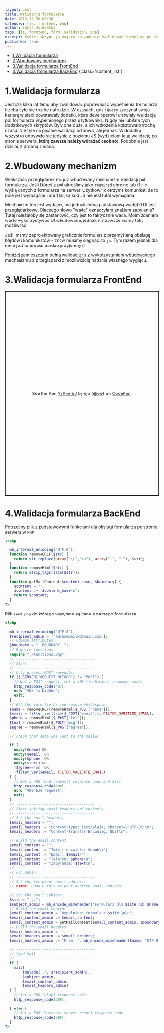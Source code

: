 ```yaml
---
layout: post
title: Walidacja formularza
date: 2019-12-30 08:30
category: [js, frontend, php]
author: Edyta Jozdowska
tags: [js, forntend, form, validation, php]
excerpt: Krótki skrypt js mający za zadanie zwalidować formularz po stronie użytkownika i po stronie serwera.
published: true
---
```

<!-- TOC -->

- [1.Walidacja formularza](#1walidacja-formularza)
- [2.Wbudowany mechanizm](#2wbudowany-mechanizm)
- [3.Walidacja formularza FrontEnd](#3walidacja-formularza-frontend)
- [4.Walidacja formularza BackEnd](#4walidacja-formularza-backend)
{:class='content_list'}
<!-- /TOC -->

# 1.Walidacja formularza
Jeszcze kilka lat temu aby zwalidować poprawność wypełnienia formularza trzeba było się trochę natrudzić. W czasach, gdy `jQuery` zaczynał swoją karierę w sieci powstawały dodatki, które developerowi ułatwiały walidację pól formularza wypełnionego przez użytkownika. Nigdy nie lubiłam tych dodatkowych skryptów. Były one duże, a ich wdrożenie kosztowało trochę czasu. Nie tyle co pisanie walidacji od nowa, ale jednak. W dodatku wszystko odbywało się jedynie z poziomu JS (wydzielam tutaj walidację po stronie serwera, **którą zawsze należy wdrażać osobno**). Podobnie jest dzisiaj, z drobną zmianą. 

# 2.Wbudowany mechanizm
Większość przeglądarek ma już wbudowany mechanizm walidacji pól formularza. Jeśli któreś z pól określimy jako `required` chrome lub ff nie wyślą danych z formularza na serwer. Użytkownik otrzyma komunikat, że to pole jest wymagane i ani 1 linijka kod JS nie jest tutaj wymagana.

Mechanizm ten jest wydajny, ma jednak jedną podstawową wadę(?) UI jest przeglądarkowe. Dlaczego słowo "wadę" oznaczyłam znakiem zapytania? Tutaj należałoby się zastanowić, czy jest to faktycznie wada. Moim zdaniem warto wykorzystywać UI wbudowane, jednak nie zawsze mamy taką możliwość. 

Jeśli mamy zaprojektowany graficznie formularz z przemyślaną obsługą błędów i komunikatów - znów musimy sięgnąć do `js`. Tym razem jednak dla mnie jest to proces bardzo przyjemny :) 

Poniżej zamieszczam pełną walidację `js` z wykorzystaniem wbudowanego mechanizmu z przeglądarki z możliwością nadania własnego wyglądu.

# 3.Walidacja formularza FrontEnd
<p class="codepen" data-height="670" data-theme-id="dark" data-default-tab="html,result" data-user="ejo" data-slug-hash="YzPxmbJ" style="height: 670px; box-sizing: border-box; display: flex; align-items: center; justify-content: center; border: 2px solid; margin: 1em 0; padding: 1em;" data-pen-title="YzPxmbJ">
  <span>See the Pen <a href="https://codepen.io/ejo/pen/YzPxmbJ">
  YzPxmbJ</a> by ejo (<a href="https://codepen.io/ejo">@ejo</a>)
  on <a href="https://codepen.io">CodePen</a>.</span>
</p>
<script async src="https://static.codepen.io/assets/embed/ei.js"></script>

# 4.Walidacja formularza BackEnd
Potrzebny plik z podstawowymi funkcjami dla obsługi formularza po stronie serwera w `PHP`

```php
<?php

  mb_internal_encoding("UTF-8");
  function removeCRLF($str) {
    return str_replace(array("\r","\n"), array(" ", " "), $str);
  }
  function removeHtml($str) {
    return strip_tags(trim($str));
  }
  function getMailContent($content_base, $boundary) {
    $content = "";
    $content .= "$content_base\n";
    return $content;
  }
?>
```

Plik `send.php` do którego wysyłane są dane z naszego formularza
```php
<?php

  mb_internal_encoding("UTF-8");
  $recipient_admin = ['adresemail@domain.com'];
  // Common attributes
  $boundary = "__BOUNDARY__";
  // Require functions
  require "./functions.php";
  // ------------------------------------
  // Start
  // ------------------------------------
  // Only process POST reqeusts.
  if ($_SERVER["REQUEST_METHOD"] != "POST") {
    // Not a POST request, set a 403 (forbidden) response code.
    http_response_code(403);
    echo "403 forbidden";
    exit;
  }
  // Get the form fields and remove whitespace.
  $name = removeCRLF(removeHtml($_POST["name"]));
  $email = filter_var(trim($_POST["email"]), FILTER_SANITIZE_EMAIL);
  $phone = removeHtml($_POST["tel"]);
  $text = removeHtml($_POST['msg']);
  $agree = removeHtml($_POST['agree']);

  // Check that data was sent to the mailer.

  if (
    empty($name) OR
    empty($email) OR
    empty($phone) OR
    empty($text) OR
    !$agree=='on' OR
    !filter_var($email, FILTER_VALIDATE_EMAIL)
  ) {
    // Set a 400 (bad request) response code and exit.
    http_response_code(400);
    echo "400 bad request";
    exit;
  }
  // ------------------------------------
  // Start setting email headers and contents.
  // ------------------------------------
  // Set the email headers.
  $email_headers = "";
  $email_headers .= "Content-Type: text/plain; charset=\"UTF-8\"\n";
  $email_headers .= "Content-Transfer-Encoding: 8bit\n";
 
  // Build the email content.
  $email_content = "";
  $email_content .= "Imię i nazwisko: $name\n";
  $email_content .= "Email: $email\n";
  $email_content .= "Telefon: $phone\n";
  $email_content .= "Zapytanie: $text\n";
  // ------------------------------------
  // For Admin
  // ------------------------------------
  // Set the recipient email address.
  // FIXME: Update this to your desired email address.

  // Set the email subject.
  $site = "...";
  $subject_admin = mb_encode_mimeheader("Formularz dla $site od: $name ", "UTF-8");
  // Build the email content.
  $email_content_admin = "Wypełniono formularz $site:\n\n";
  $email_content_admin .= $email_content;
  $email_content_admin = getMailContent($email_content_admin, $boundary);
  // Build the email headers.
  $email_headers_admin = '';
  $email_headers_admin .= $email_headers;
  $email_headers_admin .= "From: ". mb_encode_mimeheader($name, "UTF-8"). " <$email>";

  // ------------------------------------
  // Send Mail
  // ------------------------------------
  if (
    mail(
        implode(',', $recipient_admin), 
        $subject_admin, 
        $email_content_admin, 
        $email_headers_admin)
  ) {    
    // Set a 200 (okay) response code.
    http_response_code(200);

  } else {
    // Set a 500 (internal server error) response code.
    http_response_code(500);    
  }
?>

```


